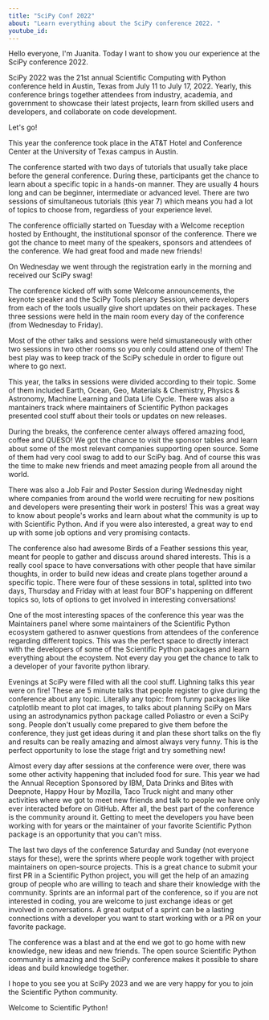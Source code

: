 ```yaml
---
title: "SciPy Conf 2022"
about: "Learn everything about the SciPy conference 2022. "
youtube_id:
---
```


Hello everyone, I'm Juanita. Today I want to show you our experience at the SciPy conference 2022.

SciPy 2022 was the 21st annual Scientific Computing with Python conference held in Austin, Texas from July 11 to July 17, 2022. Yearly, this conference brings together attendees from industry, academia, and government to showcase their latest projects, learn from skilled users and developers, and collaborate on code development.

Let's go!

<!--
- Clip Airport
- Clip Plane
- Clip Austin
-->

This year the conference took place in the AT&T Hotel and Conference Center at the University of Texas campus in Austin.

<!--
- Clips hotel
-->

The conference started with two days of tutorials that usually take place before the general conference. During these, participants get the chance to learn about a specific topic in a hands-on manner. They are usually 4 hours long and can be beginner, intermediate or advanced level. There are two sessions of simultaneous tutorials (this year 7) which means you had a lot of topics to choose from, regardless of your experience level.

<!--
- Clips of tutorials
- Show screen with tutorial schedule
- (Image of screens with tutorials)
-->

The conference officially started on Tuesday with a Welcome reception hosted by Enthought, the institutional sponsor of the conference. There we got the chance to meet many of the speakers, sponsors and attendees of the conference. We had great food and made new friends!

<!--
- Video de enthought reception
-->

On Wednesday we went through the registration early in the morning and received our SciPy swag!

<!--
- Clip swag (pictures)
-->

The conference kicked off with some Welcome announcements, the keynote speaker and the SciPy Tools plenary Session, where developers from each of the tools usually give short updates on their packages. These three sessions were held in the main room every day of the conference (from Wednesday to Friday).

<!--
- Clips of the welcome announcements
- Clips of keynote
- Clios of plenary session
-->

Most of the other talks and sessions were held simustaneously with other two sessions in two other rooms so you only could attend one of them! The best play was to keep track of the SciPy schedule in order to figure out where to go next.

<!--
- Clips of talks in other rooms
- Clips of conference schedule
-->

This year, the talks in sessions were divided according to their topic. Some of them included Earth, Ocean, Geo, Materials & Chemistry, Physics & Astronomy, Machine Learning and Data Life Cycle. There was also a mantainers track where maintainers of Scientific Python packages presented cool stuff about their tools or updates on new releases.

<!--
- Clips of schedule with different topics
- Clips of talks (and maintainers track)
-->

During the breaks, the conference center always offered amazing food, coffee and QUESO! We got the chance to visit the sponsor tables and learn about some of the most relevant companies supporting open source. Some of them had very cool swag to add to our SciPy bag. And of course this was the time to make new friends and meet amazing people from all around the world.

<!--
- Clips of sponsors
- Pictures of sponsor tables
- Pictures of swag
-->

There was also a Job Fair and Poster Session during Wednesday night where companies from around the world were recruiting for new positions and developers were presenting their work in posters! This was a great way to know about people's works and learn about what the community is up to with Scientific Python. And if you were also interested, a great way to end up with some job options and very promising contacts.

<!--
- Job fair
- Poster session
-->

The conference also had awesome Birds of a Feather sessions this year, meant for people to gather and discuss around shared interests. This is a really cool space to have conversations with other people that have similar thoughts, in order to build new ideas and create plans together around a specific topic. There were four of these sessions in total, splitted into two days, Thursday and Friday with at least four BOF's happening on different topics so, lots of options to get involved in interesting conversations!

<!--
- Clips of BOF
- Clips showing schedule with different topics
-->

One of the most interesting spaces of the conference this year was the Maintainers panel where some maintainers of the Scientific Python ecosystem gathered to asnwer questions from attendees of the conference regarding different topics. This was the perfect space to directly interact with the developers of some of the Scientific Python packages and learn everything about the ecoystem. Not every day you get the chance to talk to a developer of your favorite python library.

<!--
- Clips of maintainer's panel
-->

Evenings at SciPy were filled with all the cool stuff. Lighning talks this year were on fire! These are 5 minute talks that people register to give during the conference about any topic. Literally any topic: from funny packages like catplotlib meant to plot cat images, to talks about planning SciPy on Mars using an astrodynamics python package called Poliastro or even a SciPy song. People don't usually come prepared to give them before the conference, they just get ideas during it and plan these short talks on the fly and results can be really amazing and almost always very funny. This is the perfect opportunity to lose the stage frigt and try something new!

<!--
- Clips of lighning talks
- Short snippet of SciPy song
-->

Almost every day after sessions at the conference were over, there was some other activity happening that included food for sure. This year we had the Annual Reception Sponsored by IBM, Data Drinks and Bites with Deepnote, Happy Hour by Mozilla, Taco Truck night and many other activities where we got to meet new friends and talk to people we have only ever interacted before on GitHub. After all, the best part of the conference is the community around it. Getting to meet the developers you have been working with for years or the maintainer of your favorite Scientific Python package is an opportunity that you can't miss.

<!--
- Clips of the events
- Clips of people talking about the conference
-->

The last two days of the conference Saturday and Sunday (not everyone stays for these), were the sprints where people work together with project maintainers on open-source projects. This is a great chance to submit your first PR in a Scientific Python project, you will get the help of an amazing group of people who are willing to teach and share their knowledge with the community. Sprints are an informal part of the conference, so if you are not interested in coding, you are welcome to just exchange ideas or get involved in conversations. A great output of a sprint can be a lasting connections with a developer you want to start working with or a PR on your favorite package.

<!--
- Clips of sprints
-->

The conference was a blast and at the end we got to go home with new knowledge, new ideas and new friends. The open source Scientific Python community is amazing and the SciPy conference makes it possible to share ideas and build knowledge together.

<!--
- Pictures of tweets by people about the conference
-->

I hope to you see you at SciPy 2023 and we are very happy for you to join the Scientific Python community.

Welcome to Scientific Python!

<!--
- Clip of people saying Welcome to Scientific Python
-->
